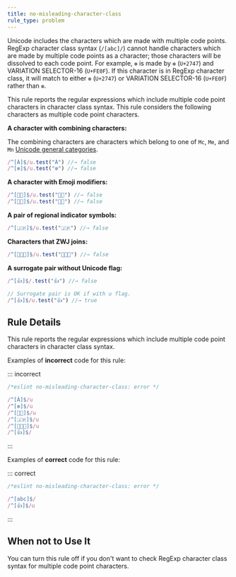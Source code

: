 ```yaml
---
title: no-misleading-character-class
rule_type: problem
---
```






Unicode includes the characters which are made with multiple code points.
RegExp character class syntax (`/[abc]/`) cannot handle characters which are made by multiple code points as a character; those characters will be dissolved to each code point. For example, `❇️` is made by `❇` (`U+2747`) and VARIATION SELECTOR-16 (`U+FE0F`). If this character is in RegExp character class, it will match to either `❇` (`U+2747`) or VARIATION SELECTOR-16 (`U+FE0F`) rather than `❇️`.

This rule reports the regular expressions which include multiple code point characters in character class syntax. This rule considers the following characters as multiple code point characters.

**A character with combining characters:**

The combining characters are characters which belong to one of `Mc`, `Me`, and `Mn` [Unicode general categories](http://www.unicode.org/L2/L1999/UnicodeData.html#General%20Category).

```js
/^[Á]$/u.test("Á") //→ false
/^[❇️]$/u.test("❇️") //→ false
```

**A character with Emoji modifiers:**

```js
/^[👶🏻]$/u.test("👶🏻") //→ false
/^[👶🏽]$/u.test("👶🏽") //→ false
```

**A pair of regional indicator symbols:**

```js
/^[🇯🇵]$/u.test("🇯🇵") //→ false
```

**Characters that ZWJ joins:**

```js
/^[👨‍👩‍👦]$/u.test("👨‍👩‍👦") //→ false
```

**A surrogate pair without Unicode flag:**

```js
/^[👍]$/.test("👍") //→ false

// Surrogate pair is OK if with u flag.
/^[👍]$/u.test("👍") //→ true
```

## Rule Details

This rule reports the regular expressions which include multiple code point characters in character class syntax.

Examples of **incorrect** code for this rule:

::: incorrect

```js
/*eslint no-misleading-character-class: error */

/^[Á]$/u
/^[❇️]$/u
/^[👶🏻]$/u
/^[🇯🇵]$/u
/^[👨‍👩‍👦]$/u
/^[👍]$/
```

:::

Examples of **correct** code for this rule:

::: correct

```js
/*eslint no-misleading-character-class: error */

/^[abc]$/
/^[👍]$/u
```

:::

## When not to Use It

You can turn this rule off if you don't want to check RegExp character class syntax for multiple code point characters.
